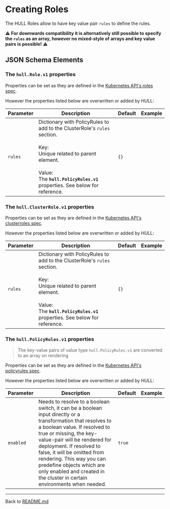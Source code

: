 # Creating Roles

The HULL Roles allow to have key value pair `rules` to define the rules. 

⚠️ **For downwards compatibility it is alternatively still possible to specify the `rules` as an array, however no mixed-style of arrays and key value pairs is possible!** ⚠️

## JSON Schema Elements

### The `hull.Role.v1` properties

Properties can be set as they are defined in the [Kubernetes API's roles spec](https://kubernetes.io/docs/reference/generated/kubernetes-api/v1.23/#role-v1-rbac-authorization-k8s-io). 

However the properties listed below are overwritten or added by HULL:

| Parameter | Description  | Default | Example 
| --------  | -------------| ------- | --------
| `rules` | Dictionary with PolicyRules to add to the ClusterRole's `rules` section. <br><br>Key: <br>Unique related to parent element.<br><br>Value: <br>The **`hull.PolicyRules.v1`** properties. See below for reference. | `{}` || `{}` 


### The `hull.ClusterRole.v1` properties

Properties can be set as they are defined in the [Kubernetes API's clusterroles spec](https://kubernetes.io/docs/reference/generated/kubernetes-api/v1.23/#clusterrole-v1-rbac-authorization-k8s-io). 

However the properties listed below are overwritten or added by HULL:

| Parameter | Description  | Default | Example 
| --------  | -------------| ------- | --------
| `rules` | Dictionary with PolicyRules to add to the ClusterRole's `rules` section. <br><br>Key: <br>Unique related to parent element.<br><br>Value: <br>The **`hull.PolicyRules.v1`** properties. See below for reference. | `{}` || `{}` 

### The `hull.PolicyRules.v1` properties

> The key-value pairs of value type `hull.PolicyRules.v1` are converted to an array on rendering 

Properties can be set as they are defined in the [Kubernetes API's policyrules spec](https://kubernetes.io/docs/reference/generated/kubernetes-api/v1.23/#policyrule-v1-rbac-authorization-k8s-io). 

However the properties listed below are overwritten or added by HULL:

| Parameter | Description  | Default | Example 
| --------  | -------------| ------- | --------
`enabled` | Needs to resolve to a boolean switch, it can be a boolean input directly or a transformation that resolves to a boolean value. If resolved to true or missing, the key-value-pair will be rendered for deployment. If resolved to false, it will be omitted from rendering. This way you can predefine objects which are only enabled and created in the cluster in certain environments when needed. | `true` |

---
Back to [README.md](./../README.md)